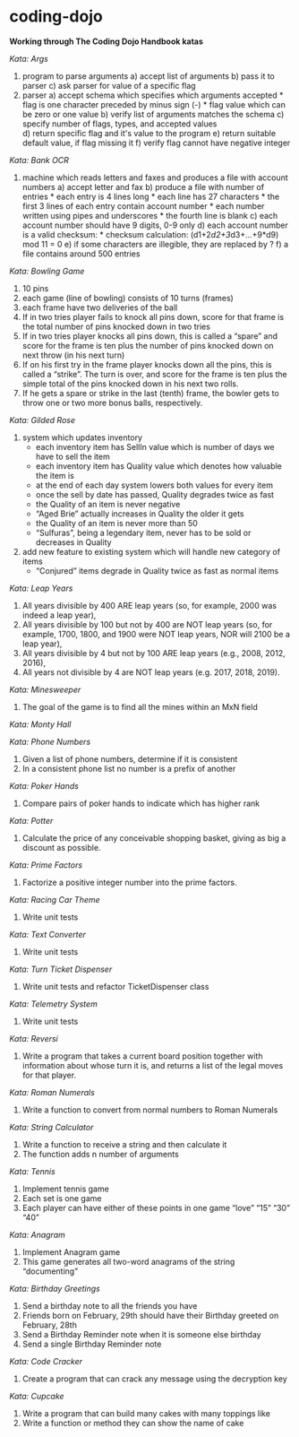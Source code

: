 # coding-dojo

**Working through The Coding Dojo Handbook katas**

_Kata: Args_

1. program to parse arguments
    a) accept list of arguments
    b) pass it to parser
    c) ask parser for value of a specific flag
2. parser
    a) accept schema which specifies which arguments accepted
        * flag is one character preceded by minus sign (-)
        * flag value which can be zero or one value
    b) verify list of arguments matches the schema
    c) specify number of flags, types, and accepted values                
    d) return specific flag and it's value to the program
    e) return suitable default value, if flag missing it
    f) verify flag cannot have negative integer
        

_Kata: Bank OCR_

1. machine which reads letters and faxes and produces a file with account numbers
    a) accept letter and fax
    b) produce a file with number of entries
        * each entry is 4 lines long
        * each line has 27 characters
        * the first 3 lines of each entry contain account number
        * each number written using pipes and underscores
        * the fourth line is blank
    c) each account number should have 9 digits, 0-9 only
    d) each account number is a valid checksum:
        * checksum calculation: (d1+2*d2+3*d3+...+9*d9) mod 11 = 0
    e) if some characters are illegible, they are replaced by ?
    f) a file contains around 500 entries


_Kata: Bowling Game_

1. 10 pins
2. each game (line of bowling) consists of 10 turns (frames)
3. each frame have two deliveries of the ball
4. If in two tries player fails to knock all pins down, score for that frame is the total number 
   of pins knocked down in two tries
5. If in two tries player knocks all pins down, this is called a “spare” and score for the 
   frame is ten plus the number of pins knocked down on next throw (in his next turn)
6. If on his first try in the frame player knocks down all the pins, this is called a “strike”. The 
   turn is over, and score for the frame is ten plus the simple total of the pins knocked 
   down in his next two rolls.
7. If he gets a spare or strike in the last (tenth) frame, the bowler gets to throw one or two more bonus 
   balls, respectively.


_Kata: Gilded Rose_

1. system which updates inventory
    * each inventory item has SellIn value which is number of days we have to sell the item
    * each inventory item has Quality value which denotes how valuable the item is
    * at the end of each day system lowers both values for every item
    * once the sell by date has passed, Quality degrades twice as fast
    * the Quality of an item is never negative
    * “Aged Brie” actually increases in Quality the older it gets
    * the Quality of an item is never more than 50
    * “Sulfuras”, being a legendary item, never has to be sold or decreases in Quality
2. add new feature to existing system which will handle new category of items
    * “Conjured” items degrade in Quality twice as fast as normal items


_Kata: Leap Years_

1. All years divisible by 400 ARE leap years (so, for example, 2000 was indeed a leap year),
2. All years divisible by 100 but not by 400 are NOT leap years (so, for example, 1700, 1800, and 1900 were NOT leap 
   years, NOR will 2100 be a leap year),
3. All years divisible by 4 but not by 100 ARE leap years (e.g., 2008, 2012, 2016),
4. All years not divisible by 4 are NOT leap years (e.g. 2017, 2018, 2019).


_Kata: Minesweeper_

1. The goal of the game is to find all the mines within an MxN field


_Kata: Monty Hall_


_Kata: Phone Numbers_

1. Given a list of phone numbers, determine if it is consistent
2. In a consistent phone list no number is a prefix of another


_Kata: Poker Hands_

1. Compare pairs of poker hands to indicate which has higher rank


_Kata: Potter_

1. Calculate the price of any conceivable shopping basket, giving as big a discount as possible.


_Kata: Prime Factors_

1. Factorize a positive integer number into the prime factors.


_Kata: Racing Car Theme_

1. Write unit tests


_Kata: Text Converter_

1. Write unit tests


_Kata: Turn Ticket Dispenser_

1. Write unit tests and refactor TicketDispenser class


_Kata: Telemetry System_

1. Write unit tests


_Kata: Reversi_

1. Write a program  that takes a current board position together with information about whose turn it is, and returns
a list of the legal moves for that player.


_Kata: Roman Numerals_
1. Write a function to convert from normal numbers to Roman Numerals


_Kata: String Calculator_
1. Write a function to receive a string and then calculate it
2. The function adds n number of arguments


_Kata: Tennis_
1. Implement tennis game
2. Each set is one game
3. Each player can have either of these points in one game “love” “15” “30” “40”


_Kata: Anagram_
1. Implement Anagram game
2. This game generates all two-word anagrams of the string “documenting”


_Kata: Birthday Greetings_
1. Send a birthday note to all the friends you have
2. Friends born on February, 29th should have their Birthday greeted on February, 28th
3. Send a Birthday Reminder note when it is someone else birthday
4. Send a single Birthday Reminder note


_Kata: Code Cracker_
1. Create a program that can crack any message using the decryption key


_Kata: Cupcake_
1. Write a program that can build many cakes with many toppings like
2. Write a function or method they can show the name of cake